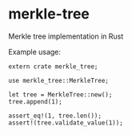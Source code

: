 # merkle-tree


Merkle tree implementation in Rust

Example usage:

```
extern crate merkle_tree;

use merkle_tree::MerkleTree;

let tree = MerkleTree::new();
tree.append(1);

assert_eq!(1, tree.len());
assert!(tree.validate_value(1));

```

